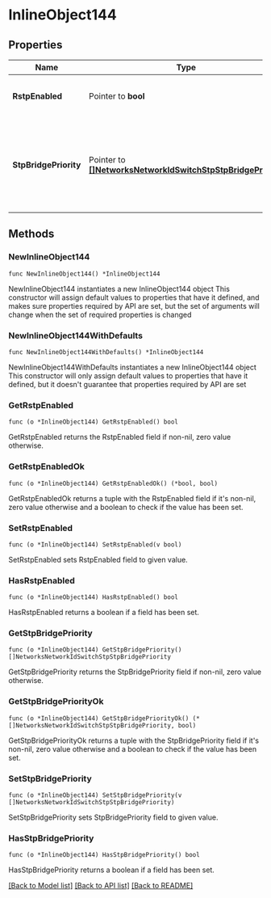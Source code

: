 # InlineObject144

## Properties

Name | Type | Description | Notes
------------ | ------------- | ------------- | -------------
**RstpEnabled** | Pointer to **bool** | The spanning tree protocol status in network | [optional] 
**StpBridgePriority** | Pointer to [**[]NetworksNetworkIdSwitchStpStpBridgePriority**](NetworksNetworkIdSwitchStpStpBridgePriority.md) | STP bridge priority for switches/stacks or switch templates. An empty array will clear the STP bridge priority settings. | [optional] 

## Methods

### NewInlineObject144

`func NewInlineObject144() *InlineObject144`

NewInlineObject144 instantiates a new InlineObject144 object
This constructor will assign default values to properties that have it defined,
and makes sure properties required by API are set, but the set of arguments
will change when the set of required properties is changed

### NewInlineObject144WithDefaults

`func NewInlineObject144WithDefaults() *InlineObject144`

NewInlineObject144WithDefaults instantiates a new InlineObject144 object
This constructor will only assign default values to properties that have it defined,
but it doesn't guarantee that properties required by API are set

### GetRstpEnabled

`func (o *InlineObject144) GetRstpEnabled() bool`

GetRstpEnabled returns the RstpEnabled field if non-nil, zero value otherwise.

### GetRstpEnabledOk

`func (o *InlineObject144) GetRstpEnabledOk() (*bool, bool)`

GetRstpEnabledOk returns a tuple with the RstpEnabled field if it's non-nil, zero value otherwise
and a boolean to check if the value has been set.

### SetRstpEnabled

`func (o *InlineObject144) SetRstpEnabled(v bool)`

SetRstpEnabled sets RstpEnabled field to given value.

### HasRstpEnabled

`func (o *InlineObject144) HasRstpEnabled() bool`

HasRstpEnabled returns a boolean if a field has been set.

### GetStpBridgePriority

`func (o *InlineObject144) GetStpBridgePriority() []NetworksNetworkIdSwitchStpStpBridgePriority`

GetStpBridgePriority returns the StpBridgePriority field if non-nil, zero value otherwise.

### GetStpBridgePriorityOk

`func (o *InlineObject144) GetStpBridgePriorityOk() (*[]NetworksNetworkIdSwitchStpStpBridgePriority, bool)`

GetStpBridgePriorityOk returns a tuple with the StpBridgePriority field if it's non-nil, zero value otherwise
and a boolean to check if the value has been set.

### SetStpBridgePriority

`func (o *InlineObject144) SetStpBridgePriority(v []NetworksNetworkIdSwitchStpStpBridgePriority)`

SetStpBridgePriority sets StpBridgePriority field to given value.

### HasStpBridgePriority

`func (o *InlineObject144) HasStpBridgePriority() bool`

HasStpBridgePriority returns a boolean if a field has been set.


[[Back to Model list]](../README.md#documentation-for-models) [[Back to API list]](../README.md#documentation-for-api-endpoints) [[Back to README]](../README.md)


